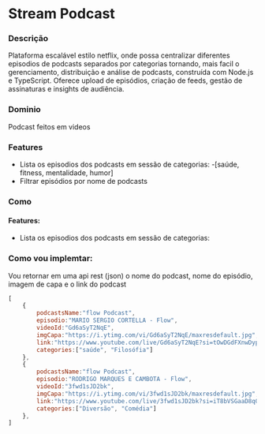 # Stream Podcast

### Descrição
Plataforma escalável estilo netflix, onde possa centralizar diferentes episodios de podcasts separados por categorias tornando, mais facil o gerenciamento, distribuição e análise de podcasts, construída com Node.js e TypeScript. Oferece upload de episódios, criação de feeds, gestão de assinaturas e insights de audiência.

### Dominio
Podcast feitos em videos

### Features

- Lista os episodios dos podcasts em sessão de categorias:
    -[saúde, fitness, mentalidade, humor]
- Filtrar episódios por nome de podcasts

### Como

#### Features:
- Lista os episodios dos podcasts em sessão de categorias:

### Como vou implemtar:
Vou retornar em uma api rest (json) 
o nome do podcast, nome do episódio, imagem de capa e o link do podcast
```js
[
    {
        podcastsName:"flow Podcast",
        episodio:"MARIO SERGIO CORTELLA - Flow",
        videoId:"Gd6aSyT2NqE",
        imgCapa:"https://i.ytimg.com/vi/Gd6aSyT2NqE/maxresdefault.jpg",
        link:"https://www.youtube.com/live/Gd6aSyT2NqE?si=tOwDGdFXnwDypKx1",
        categories:["saúde", "Filosófia"]
    },
    {
        podcastsName:"flow Podcast",
        episodio:"RODRIGO MARQUES E CAMBOTA - Flow",
        videoId:"3fwd1sJD2bk",
        imgCapa:"https://i.ytimg.com/vi/3fwd1sJD2bk/maxresdefault.jpg",
        link:"https://www.youtube.com/live/3fwd1sJD2bk?si=iT8bVSGaaD8qGQRB",
        categories:["Diversão", "Comédia"]
    },
]
```